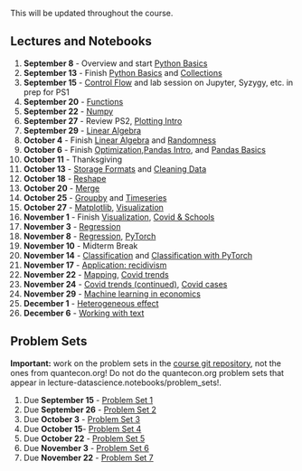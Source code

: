 This will be updated throughout the course.

## Lectures and Notebooks
1. **September 8** -  Overview and start [Python Basics](https://datascience.quantecon.org/python_fundamentals/basics.html)
2. **September 13** - Finish [Python Basics](https://datascience.quantecon.org/python_fundamentals/basics.html) and [Collections](https://datascience.quantecon.org/python_fundamentals/collections.html)
3. **September 15** - [Control Flow](https://datascience.quantecon.org/python_fundamentals/control_flow.html) and lab session on Jupyter, Syzygy, etc.  in prep for PS1
4. **September 20** - [Functions](https://datascience.quantecon.org/python_fundamentals/functions.html)
5. **September 22** - [Numpy](https://datascience.quantecon.org/scientific/numpy_arrays.html)
6. **September 27** - Review PS2, [Plotting Intro](https://datascience.quantecon.org/scientific/plotting.html)
7. **September 29** - [Linear Algebra](https://datascience.quantecon.org/scientific/applied_linalg.html)
8. **October 4** - Finish [Linear Algebra](https://datascience.quantecon.org/scientific/applied_linalg.html) and [Randomness](https://datascience.quantecon.org/scientific/randomness.html)
9. **October 6** - Finish [Optimization](https://datascience.quantecon.org/scientific/optimization.html),[Pandas Intro](https://datascience.quantecon.org/pandas/intro.html), and [Pandas Basics](https://datascience.quantecon.org/pandas/basics.html)
10. **October 11** - Thanksgiving
11. **October 13** - [Storage Formats](https://datascience.quantecon.org/pandas/storage_formats.html) and [Cleaning Data](https://datascience.quantecon.org/pandas/data_clean.html)
12. **October 18** - [Reshape](https://datascience.quantecon.org/pandas/reshape.html)
13. **October 20** - [Merge](https://datascience.quantecon.org/pandas/merge.html)
14. **October 25** - [Groupby](https://datascience.quantecon.org/pandas/groupby.html) and [Timeseries](https://datascience.quantecon.org/pandas/timeseries.html)
15. **October 27** - [Matplotlib](https://datascience.quantecon.org/pandas/matplotlib.html), [Visualization](https://datascience.quantecon.org/applications/visualization_rules.html)
16. **November 1** - Finish [Visualization](https://datascience.quantecon.org/applications/visualization_rules.html), [Covid \& Schools](https://github.com/ubcecon/ECON323_2021_Fall/blob/master/extra_notebooks/covid-schools.ipynb)
17. **November 3** - [Regression](https://datascience.quantecon.org/applications/regression.html)
18. **November 8** -
    [Regression](https://datascience.quantecon.org/applications/regression.html),
        [PyTorch](https://github.com/ubcecon/ECON323_2021_Fall/blob/master/extra_notebooks/nn-pytorch.ipynb)
18. **November 10** - Midterm Break
19. **November 14** - [Classification](https://datascience.quantecon.org/applications/classification.html) and [Classification with PyTorch](https://github.com/ubcecon/ECON323_2021_Fall/blob/master/extra_notebooks/mnist-pytorch.ipynb)
20. **November 17** - [Application: recidivism](https://datascience.quantecon.org/applications/recidivism.html)
21. **November 22** - [Mapping](https://datascience.quantecon.org/applications/maps.html), [Covid trends](https://github.com/ubcecon/ECON323_2020_Fall/blob/master/extra_notebooks/covid-trends.ipynb)
22. **November 24** - [Covid trends (continued)](https://github.com/ubcecon/ECON323_2020_Fall/blob/master/extra_notebooks/covid-trends.ipynb), [Covid cases](https://github.com/ubcecon/ECON323_2020_Fall/blob/master/extra_notebooks/covid-cases.ipynb)
23. **November 29** - [Machine learning in economics](https://datascience.quantecon.org/applications/ml_in_economics.html)
24. **December 1** - [Heterogeneous effect](https://datascience.quantecon.org/applications/heterogeneity.html)
25. **December 6** - [Working with text](https://datascience.quantecon.org/applications/working_with_text.html)

## Problem Sets
**Important:** work on the problem sets in the [course git repository](https://github.com/ubcecon/ECON323_2021_Fall/tree/master/problem_sets), not the ones from quantecon.org! Do not do the quantecon.org problem sets that appear in lecture-datascience.notebooks/problem_sets!.

1. Due **September 15** - [Problem Set 1](https://github.com/ubcecon/ECON323_2021_Fall/tree/master/problem_sets/problem_set_1.ipynb)
2. Due **September 26** - [Problem Set 2](https://github.com/ubcecon/ECON323_2021_Fall/tree/master/problem_sets/problem_set_2.ipynb)
3. Due **October 3** - [Problem Set 3](https://github.com/ubcecon/ECON323_2021_Fall/tree/master/problem_sets/problem_set_3.ipynb)
4. Due **October 15**- [Problem Set 4](https://github.com/ubcecon/ECON323_2021_Fall/tree/master/problem_sets/problem_set_4.ipynb)
5. Due **October 22** - [Problem Set 5](https://github.com/ubcecon/ECON323_2021_Fall/tree/master/problem_sets/problem_set_5.ipynb)
6. Due **November 3** - [Problem Set 6](https://github.com/ubcecon/ECON323_2021_Fall/tree/master/problem_sets/problem_set_6.ipynb)
7. Due **November 22** - [Problem Set 7](https://github.com/ubcecon/ECON323_2021_Fall/tree/master/problem_sets/problem_set_7.ipynb)
<!-- 7. Due **November 19th** [Problem Set 8](https://datascience.quantecon.org/problem_sets/problem_set_8.html) or the exercises from [the covid prediction notebook](https://github.com/ubcecon/323-covid/blob/master/notebooks/covid-prediction.ipynb) -\-> -->
